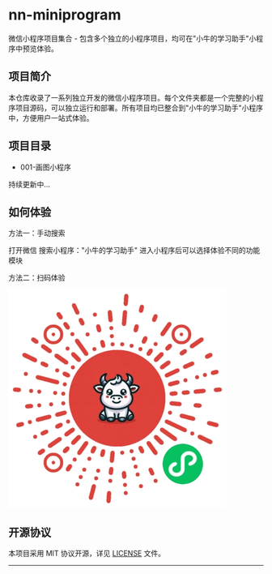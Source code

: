 # nn-miniprogram

微信小程序项目集合 - 包含多个独立的小程序项目，均可在"小牛的学习助手"小程序中预览体验。

## 项目简介

本仓库收录了一系列独立开发的微信小程序项目。每个文件夹都是一个完整的小程序项目源码，可以独立运行和部署。所有项目均已整合到"小牛的学习助手"小程序中，方便用户一站式体验。

## 项目目录
- 001-画图小程序

持续更新中...


## 如何体验

方法一：手动搜索

打开微信
搜索小程序："小牛的学习助手"
进入小程序后可以选择体验不同的功能模块

方法二：扫码体验

![小程序码](./images/miniprogram.jpg)


## 开源协议

本项目采用 MIT 协议开源，详见 [LICENSE](./LICENSE) 文件。

---